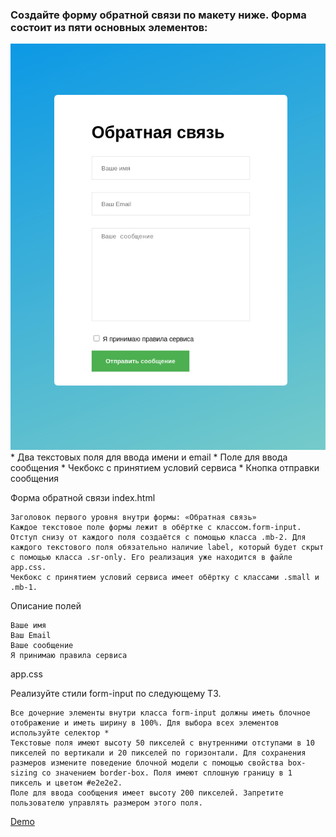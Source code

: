 ### Создайте форму обратной связи по макету ниже. Форма состоит из пяти основных элементов:

<img src='./images/feedback-form.png'>
    * Два текстовых поля для ввода имени и email
    * Поле для ввода сообщения
    * Чекбокс с принятием условий сервиса
    * Кнопка отправки сообщения

Форма обратной связи
index.html

    Заголовок первого уровня внутри формы: «Обратная связь»
    Каждое текстовое поле формы лежит в обёртке с классом.form-input. Отступ снизу от каждого поля создаётся с помощью класса .mb-2. Для каждого текстового поля обязательно наличие label, который будет скрыт с помощью класса .sr-only. Его реализация уже находится в файле app.css.
    Чекбокс с принятием условий сервиса имеет обёртку с классами .small и .mb-1.

Описание полей

    Ваше имя
    Ваш Email
    Ваше сообщение
    Я принимаю правила сервиса

app.css

Реализуйте стили form-input по следующему ТЗ.

    Все дочерние элементы внутри класса form-input должны иметь блочное отображение и иметь ширину в 100%. Для выбора всех элементов используйте селектор *
    Текстовые поля имеют высоту 50 пикселей с внутренними отступами в 10 пикселей по вертикали и 20 пикселей по горизонтали. Для сохранения размеров измените поведение блочной модели с помощью свойства box-sizing со значением border-box. Поля имеют сплошную границу в 1 пиксель и цветом #e2e2e2.
    Поле для ввода сообщения имеет высоту 200 пикселей. Запретите пользователю управлять размером этого поля.

<a href='https://form_layout.surge.sh'>Demo</a>
